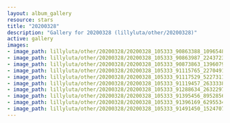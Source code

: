 ```yaml
---
layout: album_gallery
resource: stars
title: "20200328"
description: "Gallery for 20200328 (lillyluta/other/20200328)"
active: gallery
images:
- image_path: lillyluta/other/20200328/20200328_105333_90863388_109654820511317_5842345754456811899_n.jpg
- image_path: lillyluta/other/20200328/20200328_105333_90863987_224372395431852_5633202975171164222_n.jpg
- image_path: lillyluta/other/20200328/20200328_105333_90873863_139607994243779_2842842108563055445_n.jpg
- image_path: lillyluta/other/20200328/20200328_105333_91115765_227049145111744_2908354863886102725_n.jpg
- image_path: lillyluta/other/20200328/20200328_105333_91117529_522731165276633_3487389737952537617_n.jpg
- image_path: lillyluta/other/20200328/20200328_105333_91119457_2633338226989732_7177621087298473778_n.jpg
- image_path: lillyluta/other/20200328/20200328_105333_91288634_263229761361731_5861404548140036714_n.jpg
- image_path: lillyluta/other/20200328/20200328_105333_91395456_895285684226960_8419879798971243035_n.jpg
- image_path: lillyluta/other/20200328/20200328_105333_91396169_629553431221055_7432571318326320934_n.jpg
- image_path: lillyluta/other/20200328/20200328_105333_91491450_152470789572506_9011427084003450464_n.jpg
---
```

